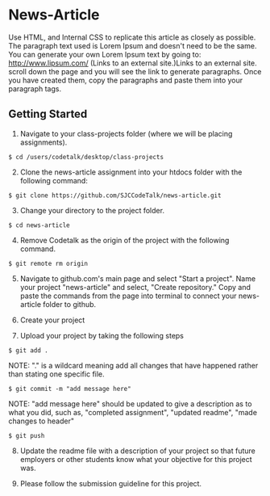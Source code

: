 # News-Article
Use HTML, and Internal CSS to replicate this article as closely as possible. The paragraph text used is Lorem Ipsum and doesn't need to be the same. You can generate your own Lorem Ipsum text by going to: http://www.lipsum.com/ (Links to an external site.)Links to an external site. scroll down the page and you will see the link to generate paragraphs. Once you have created them, copy the paragraphs and paste them into your paragraph tags. 

## Getting Started
1. Navigate to your class-projects folder (where we will be placing assignments).

```
$ cd /users/codetalk/desktop/class-projects
```

2. Clone the news-article assignment into your htdocs folder with the following command:

```
$ git clone https://github.com/SJCCodeTalk/news-article.git
```

3. Change your directory to the project folder.
```
$ cd news-article
```

4. Remove Codetalk as the origin of the project with the following command.
```
$ git remote rm origin
```

5. Navigate to github.com's main page and select "Start a project". Name your project "news-article" and select, "Create repository." Copy and paste the commands from the page into terminal to connect your news-article folder to github.

6. Create your project

7. Upload your project by taking the following steps

```
$ git add .
```

NOTE: "." is a wildcard meaning add all changes that have happened rather than stating one specific file. 

```
$ git commit -m "add message here"
```

NOTE: "add message here" should be updated to give a description as to what you did, such as, "completed assignment", "updated readme", "made changes to header"

```
$ git push
```

8. Update the readme file with a description of your project so that future employers or other students know what your objective for this project was. 

9. Please follow the submission guideline for this project.
